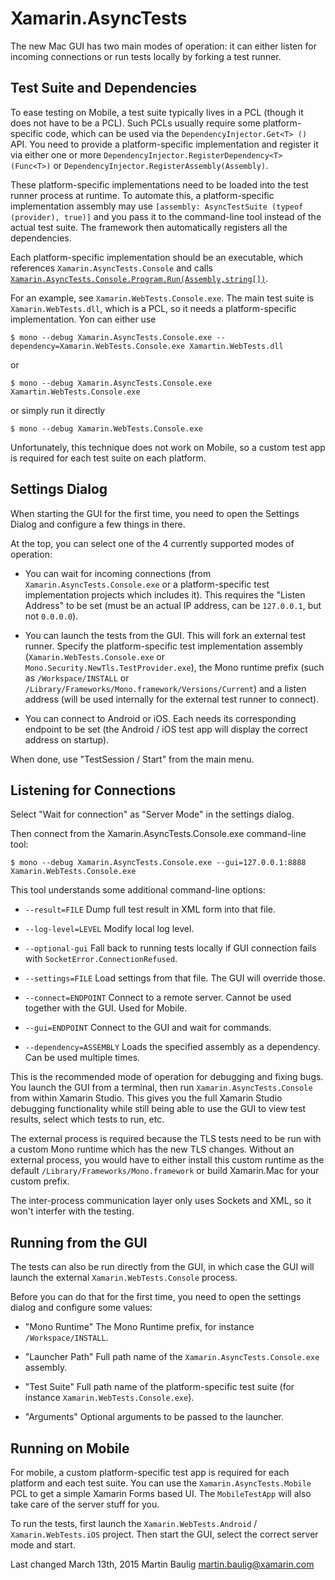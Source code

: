 Xamarin.AsyncTests
==================

The new Mac GUI has two main modes of operation: it can either listen for incoming connections or
run tests locally by forking a test runner.

Test Suite and Dependencies
---------------------------

To ease testing on Mobile, a test suite typically lives in a PCL (though it does not have to
be a PCL).  Such PCLs usually require some platform-specific code, which can be used via the
`DependencyInjector.Get<T> ()` API.  You need to provide a platform-specific implementation
and register it via either one or more `DependencyInjector.RegisterDependency<T> (Func<T>)` or
`DependencyInjector.RegisterAssembly(Assembly)`.

These platform-specific implementations need to be loaded into the test runner process at
runtime.  To automate this, a platform-specific implementation assembly may use
`[assembly: AsyncTestSuite (typeof (provider), true)]` and you pass it to the command-line
tool instead of the actual test suite.  The framework then automatically registers all the
dependencies.

Each platform-specific implementation should be an executable, which references `Xamarin.AsyncTests.Console` and calls [`Xamarin.AsyncTests.Console.Program.Run(Assembly,string[])`](https://github.com/xamarin/web-tests/blob/martin-newtls/Xamarin.AsyncTests.Console/Program.cs#L95). 

For an example, see `Xamarin.WebTests.Console.exe`.  The main test suite is `Xamarin.WebTests.dll`,
which is a PCL, so it needs a platform-specific implementation.  Yon can either use

    $ mono --debug Xamarin.AsyncTests.Console.exe --dependency=Xamarin.WebTests.Console.exe Xamartin.WebTests.dll

or

    $ mono --debug Xamarin.AsyncTests.Console.exe Xamartin.WebTests.Console.exe

or simply run it directly

    $ mono --debug Xamarin.WebTests.Console.exe

Unfortunately, this technique does not work on Mobile, so a custom test app is required for
each test suite on each platform.

Settings Dialog
---------------

When starting the GUI for the first time, you need to open the Settings Dialog and configure a few things in there.

At the top, you can select one of the 4 currently supported modes of operation:

* You can wait for incoming connections (from `Xamarin.AsyncTests.Console.exe` or a platform-specific test implementation projects which includes it).  This requires the "Listen Address" to be set (must be an actual IP address, can be `127.0.0.1`, but not `0.0.0.0`).

* You can launch the tests from the GUI.  This will fork an external test runner.  Specify the platform-specific test implementation assembly (`Xamarin.WebTests.Console.exe` or `Mono.Security.NewTls.TestProvider.exe`), the Mono runtime prefix (such as `/Workspace/INSTALL` or `/Library/Frameworks/Mono.framework/Versions/Current`) and a listen address (will be used internally for the external test runner to connect).

* You can connect to Android or iOS.  Each needs its corresponding endpoint to be set (the Android / iOS test app will display the correct address on startup).

When done, use "TestSession / Start" from the main menu.

Listening for Connections
-------------------------

Select "Wait for connection" as "Server Mode" in the settings dialog.

Then connect from the Xamarin.AsyncTests.Console.exe command-line tool:

    $ mono --debug Xamarin.AsyncTests.Console.exe --gui=127.0.0.1:8888 Xamarin.WebTests.Console.exe

This tool understands some additional command-line options:

* `--result=FILE`
  Dump full test result in XML form into that file.

* `--log-level=LEVEL`
  Modify local log level.
  
* `--optional-gui`
  Fall back to running tests locally if GUI connection fails with `SocketError.ConnectionRefused`.
  
* `--settings=FILE`
  Load settings from that file.  The GUI will override those.

* `--connect=ENDPOINT`
  Connect to a remote server.  Cannot be used together with the GUI.  Used for Mobile.
  
* `--gui=ENDPOINT`
  Connect to the GUI and wait for commands.
  
* `--dependency=ASSEMBLY`
  Loads the specified assembly as a dependency.  Can be used multiple times.
  
This is the recommended mode of operation for debugging and fixing bugs.  You launch the
GUI from a terminal, then run `Xamarin.AsyncTests.Console` from within Xamarin Studio.  This
gives you the full Xamarin Studio debugging functionality while still being able to use the
GUI to view test results, select which tests to run, etc.

The external process is required because the TLS tests need to be run with a custom Mono
runtime which has the new TLS changes.  Without an external process, you would have to either
install this custom runtime as the default `/Library/Frameworks/Mono.framework` or build
Xamarin.Mac for your custom prefix.

The inter-process communication layer only uses Sockets and XML, so it won't interfer with
the testing.

Running from the GUI
--------------------

The tests can also be run directly from the GUI, in which case the GUI will launch the external
`Xamarin.WebTests.Console` process.

Before you can do that for the first time, you need to open the settings dialog and configure
some values:

* "Mono Runtime"
  The Mono Runtime prefix, for instance `/Workspace/INSTALL`.

* "Launcher Path"
  Full path name of the `Xamarin.AsyncTests.Console.exe` assembly.
  
* "Test Suite"
  Full path name of the platform-specific test suite (for instance `Xamarin.WebTests.Console.exe`).
  
* "Arguments"
  Optional arguments to be passed to the launcher.
  
Running on Mobile
-----------------

For mobile, a custom platform-specific test app is required for each platform and each test suite.  You can use the `Xamarin.AsyncTests.Mobile` PCL to get a simple Xamarin Forms based UI.  The `MobileTestApp` will also take care of the server stuff for you.

To run the tests, first launch the `Xamarin.WebTests.Android` / `Xamarin.WebTests.iOS` project.  Then start the GUI, select the correct server mode and start.


Last changed March 13th, 2015
Martin Baulig <martin.baulig@xamarin.com>

